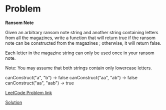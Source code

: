 # Problem

__Ransom Note__

Given an arbitrary ransom note string and another string containing letters from all the magazines, write a function that will return true if the ransom note can be constructed from the magazines ; otherwise, it will return false.

Each letter in the magazine string can only be used once in your ransom note.

Note:
You may assume that both strings contain only lowercase letters.

canConstruct("a", "b") -> false
canConstruct("aa", "ab") -> false
canConstruct("aa", "aab") -> true

[LeetCode Problem link](https://leetcode.com/explore/featured/card/may-leetcoding-challenge/534/week-1-may-1st-may-7th/3318/)

[Solution]()
